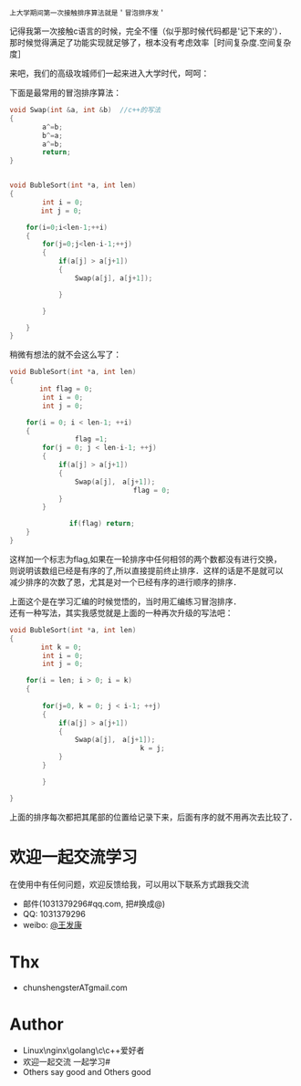 `上大学期间第一次接触排序算法就是＇冒泡排序发＇   `

记得我第一次接触c语言的时候，完全不懂（似乎那时候代码都是'记下来的'）．   
那时候觉得满足了功能实现就足够了，根本没有考虑效率［时间复杂度.空间复杂度］   


来吧，我们的高级攻城师们一起来进入大学时代，呵呵：  

下面是最常用的冒泡排序算法：    
```c
void Swap(int &a, int &b)  //c++的写法
{
        a^=b;
        b^=a;
        a^=b;
        return;
}


void BubleSort(int *a, int len)
{　　
        int i = 0;
    　  int j = 0;　　　　

	for(i=0;i<len-1;++i)
	{
		for(j=0;j<len-i-1;++j)
		{
			if(a[j] > a[j+1])
			{
				Swap(a[j], a[j+1]);

			}

		}

	}
}
```



稍微有想法的就不会这么写了：  

```c
void BubleSort(int *a, int len)
{　　　　　　　
　　    int flag = 0;　　
        int i = 0;
        int j = 0;　　　　　

	for(i = 0; i < len-1; ++i)
	{       
                flag =1;
		for(j = 0; j < len-i-1; ++j)
		{
			if(a[j] > a[j+1])
			{
				Swap(a[j],　a[j+1]);
　　　　　　　　                 flag = 0;
			}
		}

　　　　        if(flag) return;
	}
}
```

这样加一个标志为flag,如果在一轮排序中任何相邻的两个数都没有进行交换，  
则说明该数组已经是有序的了,所以直接提前终止排序．这样的话是不是就可以   
减少排序的次数了恩，尤其是对一个已经有序的进行顺序的排序．　　   

上面这个是在学习汇编的时候觉悟的，当时用汇编练习冒泡排序．   
还有一种写法，其实我感觉就是上面的一种再次升级的写法吧：    

```c
void BubleSort(int *a, int len)
{　　　　　　　
　　　　 int k = 0;　　
        int i = 0;
        int j = 0;　　　　　

	for(i = len; i > 0; i = k)
	{       
            
		for(j=0, k = 0; j < i-1; ++j)
		{
			if(a[j] > a[j+1])
			{
				Swap(a[j],　a[j+1]);
                                k = j;
			}
		}

        }

}
```

上面的排序每次都把其尾部的位置给记录下来，后面有序的就不用再次去比较了．　　 












欢迎一起交流学习 
====
 
在使用中有任何问题，欢迎反馈给我，可以用以下联系方式跟我交流

* 邮件(1031379296#qq.com, 把#换成@)
* QQ: 1031379296
* weibo: [@王发康](http://weibo.com/u/2786211992/home)


Thx
====

* chunshengsterATgmail.com


Author
====
* Linux\nginx\golang\c\c++爱好者
* 欢迎一起交流  一起学习# 
* Others say good and Others good


